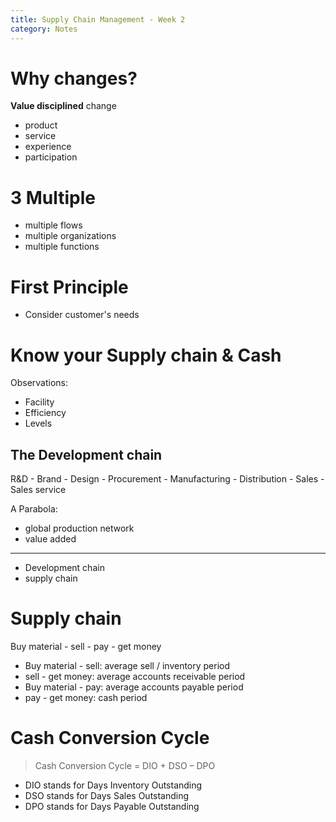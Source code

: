 ```yaml
---
title: Supply Chain Management - Week 2
category: Notes
---
```


# Why changes?

**Value disciplined** change 
- product 
- service 
- experience
- participation

# 3 Multiple

- multiple flows 
- multiple organizations 
- multiple functions 

# First Principle 

- Consider customer's needs 

# Know your Supply chain & Cash 


Observations:

- Facility 
- Efficiency 
- Levels 

## The Development chain 

R&D - Brand - Design - Procurement - Manufacturing - Distribution - Sales - Sales service 

A Parabola:

- global production network
- value added

---

- Development chain 
- supply chain

# Supply chain

Buy material - sell - pay - get money

- Buy material - sell: average sell / inventory period 
- sell - get money: average accounts receivable period 
- Buy material - pay: average accounts payable period 
- pay - get money: cash period

# Cash Conversion Cycle

> Cash Conversion Cycle = DIO + DSO – DPO

- DIO stands for Days Inventory Outstanding
- DSO stands for Days Sales Outstanding
- DPO stands for Days Payable Outstanding

